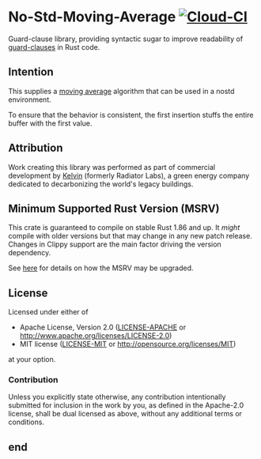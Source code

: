 # No-Std-Moving-Average [![Cloud-CI](https://github.com/Radiator-Labs/no-std-moving-average-rs/actions/workflows/cloud-ci.yml/badge.svg)](https://github.com/Radiator-Labs/no-std-moving-average-rs/actions/workflows/cloud-ci.yml)

Guard-clause library, providing syntactic sugar to improve readability of
[guard-clauses](https://en.wikipedia.org/wiki/Guard_(computer_science))
in Rust code.

## Intention

This supplies a [moving average](https://en.wikipedia.org/wiki/Moving_average) algorithm that can be used in a nostd environment.

To ensure that the behavior is consistent, the first insertion stuffs the entire buffer with the first value.

## Attribution

Work creating this library was performed as part of commercial development
by [Kelvin](https://kel.vin/) (formerly Radiator Labs), a green energy company
dedicated to decarbonizing the world's legacy buildings.

## Minimum Supported Rust Version (MSRV)

This crate is guaranteed to compile on stable Rust 1.86 and up. It *might*
compile with older versions but that may change in any new patch release.
Changes in Clippy support are the main factor driving the version dependency.

See [here](../docs/msrv.md) for details on how the MSRV may be upgraded.

## License

Licensed under either of

* Apache License, Version 2.0 ([LICENSE-APACHE](LICENSE-APACHE) or
  <http://www.apache.org/licenses/LICENSE-2.0>)
* MIT license ([LICENSE-MIT](LICENSE-MIT) or <http://opensource.org/licenses/MIT>)

at your option.

### Contribution

Unless you explicitly state otherwise, any contribution intentionally submitted
for inclusion in the work by you, as defined in the Apache-2.0 license, shall be
dual licensed as above, without any additional terms or conditions.

## end
